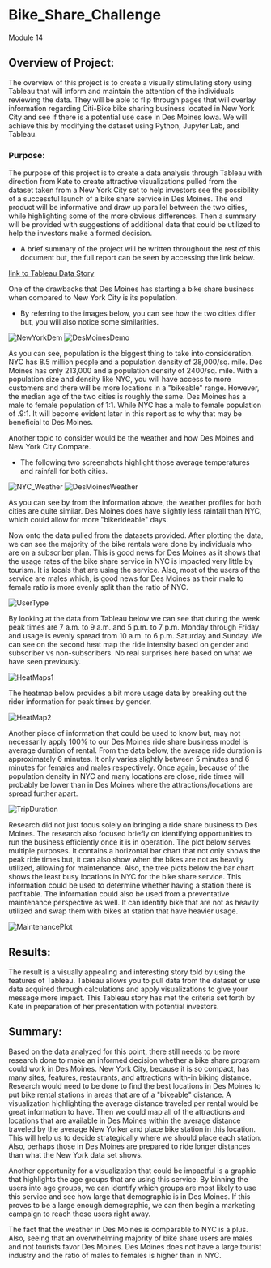 # Bike_Share_Challenge
Module 14
## Overview of Project:

The overview of this project is to create a visually stimulating story using Tableau that will inform and maintain the attention of the individuals reviewing the data.  They will be able to flip through pages that will overlay information regarding Citi-Bike bike sharing business located in New York City and see if there is a potential use case in Des Moines Iowa.  We will achieve this by modifying the dataset using Python, Jupyter Lab, and Tableau.

### Purpose:
The purpose of this project is to create a data analysis through Tableau with direction from Kate to create attractive visualizations pulled from the dataset taken from a New York City set to help investors see the possibility of a successful launch of a bike share service in Des Moines.  The end product will be informative and draw up parallel between the two cities, while highlighting some of the more obvious differences.  Then a summary will be provided with suggestions of additional data that could be utilized to help the investors make a formed decision.

* A brief summary of the project will be written throughout the rest of this document but, the full report can be seen by accessing the link below.

[link to Tableau Data Story](https://public.tableau.com/app/profile/chad.thompson/viz/BikeShareChallenge_16434053059240/RideShare?publish=yes)

One of the drawbacks that Des Moines has starting a bike share business when compared to New York City is its population.

* By referring to the images below, you can see how the two cities differ but, you will also notice some similarities.

![NewYorkDem](Resources/NewYorkDem.png) 
![DesMoinesDemo](Resources/DesMoinesDemo.png)

As you can see, population is the biggest thing to take into consideration.  NYC has 8.5 million people and a population density of 28,000/sq. mile. Des Moines has only 213,000 and a population density of 2400/sq. mile.  With a population size and density like NYC, you will have access to more customers and there will be more locations in a "bikeable" range.  However, the median age of the two cities is roughly the same. Des Moines has a male to female population of 1:1. While NYC has a male to female population of .9:1. It will become evident later in this report as to why that may be beneficial to Des Moines.

Another topic to consider would be the weather and how Des Moines and New York City Compare.

* The following two screenshots highlight those average temperatures and rainfall for both cities.

![NYC_Weather](Resources/NYC_Weather.png)
![DesMoinesWeather](Resources/DesMoinesWeather.png)

As you can see by from the information above, the weather profiles for both cities are quite similar.  Des Moines does have slightly less rainfall than NYC, which could allow for more "bikerideable" days.

Now onto the data pulled from the datasets provided.  After plotting the data, we can see the majority of the bike rentals were done by individuals who are on a subscriber plan.  This is good news for Des Moines as it shows that the usage rates of the bike share service in NYC is impacted very little by tourism. It is locals that are using the service.  Also, most of the users of the service are males which, is good news for Des Moines as their male to female ratio is more evenly split than the ratio of NYC. 

![UserType](Resources/UserType.png)

By looking at the data from Tableau below we can see that during the week peak times are 7 a.m. to 9 a.m. and 5 p.m. to 7 p.m. Monday through Friday and usage is evenly spread from 10 a.m. to 6 p.m. Saturday and Sunday.  We can see on the second heat map the ride intensity based on gender and subscriber vs non-subscribers. No real surprises here based on what we have seen previously.  

![HeatMaps1](Resources/HeatMaps1.png)

The heatmap below provides a bit more usage data by breaking out the rider information for peak times by gender.  

![HeatMap2](Resources/HeatMap2.png)

Another piece of information that could be used to know but, may not necessarily apply 100% to our Des Moines ride share business model is average duration of rental.  From the data below, the average ride duration is approximately 6 minutes.  It only varies slightly between 5 minutes and 6 minutes for females and males respectively.  Once again, because of the population density in NYC and many locations are close, ride times will probably be lower than in Des Moines where the attractions/locations are spread further apart.

![TripDuration](Resources/TripDuration.png)

Research did not just focus solely on bringing a ride share business to Des Moines.  The research also focused briefly on identifying opportunities to run the business efficiently once it is in operation.  The plot below serves multiple purposes.  It contains a horizontal bar chart that not only shows the peak ride times but, it can also show when the bikes are not as heavily utilized, allowing for maintenance. Also, the tree plots below the bar chart shows the least busy locations in NYC for the bike share service. This information could be used to determine whether having a station there is profitable. The information could also be used from a preventative maintenance perspective as well. It can identify bike that are not as heavily utilized and swap them with bikes at station that have heavier usage.

![MaintenancePlot](Resources/MaintenancePlot.png)


## Results:

The result is a visually appealing and interesting story told by using the features of Tableau.  Tableau allows you to pull data from the dataset or use data acquired through calculations and apply visualizations to give your message more impact.  This Tableau story has met the criteria set forth by Kate in preparation of her presentation with potential investors.

## Summary:

Based on the data analyzed for this point, there still needs to be more research done to make an informed decision whether a bike share program could work in Des Moines.  New York City, because it is so compact, has many sites, features, restaurants, and attractions with-in biking distance. Research would need to be done to find the best locations in Des Moines to put bike rental stations in areas that are of a "bikeable" distance.  A visualization highlighting the average distance traveled per rental would be great information to have.  Then we could map all of the attractions and locations that are available in Des Moines within the average distance traveled by the average New Yorker and place bike station in this location.  This will help us to decide strategically where we should place each station. Also, perhaps those in Des Moines are prepared to ride longer distances than what the New York data set shows.

Another opportunity for a visualization that could be impactful is a graphic that highlights the age groups that are using this service.  By binning the users into age groups, we can identify which groups are most likely to use this service and see how large that demographic is in Des Moines.  If this proves to be a large enough demographic, we can then begin a marketing campaign to reach those users right away.

The fact that the weather in Des Moines is comparable to NYC is a plus.  Also, seeing that an overwhelming majority of bike share users are males and not tourists favor Des Moines. Des Moines does not have a large tourist industry and the ratio of males to females is higher than in NYC. 
